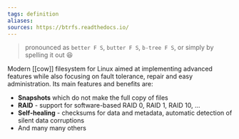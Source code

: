 ```yaml
---
tags: definition
aliases: 
sources: https://btrfs.readthedocs.io/
---
```


> pronounced as `better F S`, `butter F S`, `b-tree F S`, or simply by spelling it out 😆

Modern [[cow]] filesystem for Linux aimed at implementing advanced features while also focusing on fault tolerance, repair and easy administration. Its main features and benefits are:

- **Snapshots** which do not make the full copy of files
- **RAID** - support for software-based RAID 0, RAID 1, RAID 10, ...
- **Self-healing** - checksums for data and metadata, automatic detection of silent data corruptions
- And many many others


